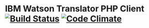 # IBM Watson Translator PHP Client [![Build Status](https://travis-ci.org/sergiocarlosmorales/IBM-Watson-Translator-PHP-Client.svg?branch=master)](https://travis-ci.org/sergiocarlosmorales/IBM-Watson-Translator-PHP-Client) [![Code Climate](https://codeclimate.com/github/sergiocarlosmorales/IBM-Watson-Translator-PHP-Client/badges/gpa.svg)](https://codeclimate.com/github/sergiocarlosmorales/IBM-Watson-Translator-PHP-Client)
